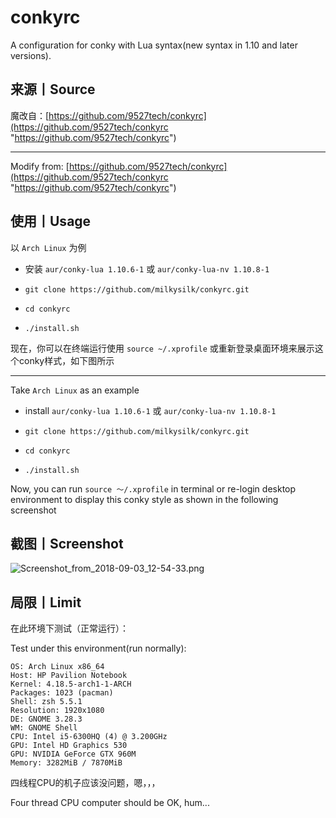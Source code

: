 # conkyrc

A configuration for conky with Lua syntax(new syntax in 1.10 and later versions).

## 来源丨Source

魔改自：[https://github.com/9527tech/conkyrc](https://github.com/9527tech/conkyrc "https://github.com/9527tech/conkyrc")

---
Modify from:
[https://github.com/9527tech/conkyrc](https://github.com/9527tech/conkyrc "https://github.com/9527tech/conkyrc")

## 使用丨Usage

以 `Arch Linux` 为例

- 安装 `aur/conky-lua 1.10.6-1` 或 `aur/conky-lua-nv 1.10.8-1`

- `git clone https://github.com/milkysilk/conkyrc.git`

- `cd conkyrc`

- `./install.sh`

现在，你可以在终端运行使用 `source ~/.xprofile` 或重新登录桌面环境来展示这个conky样式，如下图所示

---
Take `Arch Linux` as an example

- install `aur/conky-lua 1.10.6-1` 或 `aur/conky-lua-nv 1.10.8-1`

- `git clone https://github.com/milkysilk/conkyrc.git`

- `cd conkyrc`

- `./install.sh`

Now, you can run `source ～/.xprofile` in terminal or re-login desktop environment to display this conky style as shown in the following screenshot

## 截图丨Screenshot

![Screenshot_from_2018-09-03_12-54-33.png](https://raw.githubusercontent.com/milkysilk/conkyrc/master/Screenshot/Screenshot_from_2018-09-03_12-54-33.png "Screenshot_from_2018-09-03_12-54-33.png")

## 局限丨Limit

在此环境下测试（正常运行）：

Test under this environment(run normally):

```shell
OS: Arch Linux x86_64
Host: HP Pavilion Notebook
Kernel: 4.18.5-arch1-1-ARCH
Packages: 1023 (pacman)
Shell: zsh 5.5.1
Resolution: 1920x1080
DE: GNOME 3.28.3
WM: GNOME Shell
CPU: Intel i5-6300HQ (4) @ 3.200GHz
GPU: Intel HD Graphics 530
GPU: NVIDIA GeForce GTX 960M
Memory: 3282MiB / 7870MiB
```

四线程CPU的机子应该没问题，嗯，，，

Four thread CPU computer should be OK, hum...